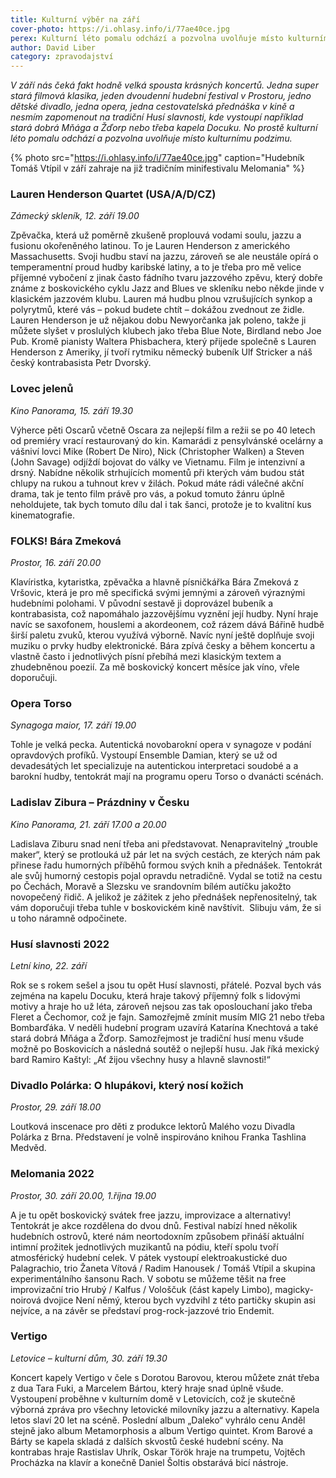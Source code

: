 ```yaml
---
title: Kulturní výběr na září
cover-photo: https://i.ohlasy.info/i/77ae40ce.jpg
perex: Kulturní léto pomalu odchází a pozvolna uvolňuje místo kulturnímu podzimu. V září nás čeká jedna super stará filmová klasika, jeden dvoudenní hudební festival v Prostoru, jedno dětské divadlo, jedna opera, jedna cestovatelská přednáška v kině a ještě tradiční Husí slavnosti, kde vystoupí například Mňága a Žďorp.
author: David Liber
category: zpravodajství
---
```


*V září nás čeká fakt hodně velká spousta krásných koncertů. Jedna super stará filmová klasika, jeden dvoudenní hudební festival v Prostoru, jedno dětské divadlo, jedna opera, jedna cestovatelská přednáška v kině a nesmím zapomenout na tradiční Husí slavnosti, kde vystoupí například stará dobrá Mňága a Žďorp nebo třeba kapela Docuku. No prostě kulturní léto pomalu odchází a pozvolna uvolňuje místo kulturnímu podzimu.*

{% photo src="https://i.ohlasy.info/i/77ae40ce.jpg" caption="Hudebník Tomáš Vtípil v září zahraje na již tradičním minifestivalu Melomania" %}

### Lauren Henderson Quartet (USA/A/D/CZ)

*Zámecký skleník, 12. září 19.00*

Zpěvačka, která už poměrně zkušeně proplouvá vodami soulu, jazzu a fusionu okořeněného latinou. To je Lauren Henderson z amerického Massachusetts. Svoji hudbu staví na jazzu, zároveň se ale neustále opírá o temperamentní proud hudby karibské latiny, a to je třeba pro mě velice příjemné vybočení z jinak často fádního tvaru jazzového zpěvu, který dobře známe z boskovického cyklu Jazz and Blues ve skleníku nebo někde jinde v klasickém jazzovém klubu. Lauren má hudbu plnou vzrušujících synkop a polyrytmů, které vás – pokud budete chtít – dokážou zvednout ze židle. Lauren Henderson je už nějakou dobu Newyorčanka jak poleno, takže ji můžete slyšet v proslulých klubech jako třeba Blue Note, Birdland nebo Joe Pub. Kromě pianisty Waltera Phisbachera, který přijede společně s Lauren Henderson z Ameriky, jí tvoří rytmiku německý bubeník Ulf Stricker a náš český kontrabasista Petr Dvorský. 

### Lovec jelenů

*Kino Panorama, 15. září 19.30*

Výherce pěti Oscarů včetně Oscara za nejlepší film a režii se po 40 letech od premiéry vrací restaurovaný do kin. Kamarádi z pensylvánské ocelárny a vášniví lovci Mike (Robert De Niro), Nick (Christopher Walken) a Steven (John Savage) odjíždí bojovat do války ve Vietnamu. Film je intenzivní a drsný. Nabídne několik strhujících momentů při kterých vám budou stát chlupy na rukou a tuhnout krev v žilách. Pokud máte rádi válečné akční drama, tak je tento film právě pro vás, a pokud tomuto žánru úplně neholdujete, tak bych tomuto dílu dal i tak šanci, protože je to kvalitní kus kinematografie.

### FOLKS! Bára Zmeková 

*Prostor, 16. září 20.00*

Klavíristka, kytaristka, zpěvačka a hlavně písničkářka Bára Zmeková z Vršovic, která je pro mě specifická svými jemnými a zároveň výraznými hudebními polohami. V původní sestavě ji doprovázel bubeník a kontrabasista, což napomáhalo jazzovějšímu vyznění její hudby. Nyní hraje navíc se saxofonem, houslemi a akordeonem, což rázem dává Bářině hudbě širší paletu zvuků, kterou využívá výborně. Navíc nyní ještě doplňuje svoji muziku o prvky hudby elektronické. Bára zpívá česky a během koncertu a vlastně často i jednotlivých písní přebíhá mezi klasickým textem a zhudebněnou poezií. Za mě boskovický koncert měsíce jak víno, vřele doporučuji.

### Opera Torso

*Synagoga maior, 17. září 19.00*

Tohle je velká pecka. Autentická novobarokní opera v synagoze v podání opravdových profíků. Vystoupí Ensemble Damian, který se už od devadesátých let specializuje na autentickou interpretaci soudobé a a barokní hudby, tentokrát mají na programu operu Torso o dvanácti scénách.

### Ladislav Zibura – Prázdniny v Česku

*Kino Panorama, 21. září 17.00 a 20.00*

Ladislava Ziburu snad není třeba ani představovat. Nenapravitelný „trouble maker“, který se protlouká už pár let na svých cestách, ze kterých nám pak přinese řadu humorných příběhů formou svých knih a přednášek. Tentokrát ale svůj humorný cestopis pojal opravdu netradičně. Vydal se totiž na cestu po Čechách, Moravě a Slezsku ve srandovním bílém autíčku jakožto novopečený řidič. A jelikož je zážitek z jeho přednášek nepřenositelný, tak vám doporučuji třeba tuhle v boskovickém kině navštívit.  Slibuju vám, že si u toho náramně odpočinete. 

### Husí slavnosti 2022

*Letní kino, 22. září*

Rok se s rokem sešel a jsou tu opět Husí slavnosti, přátelé. Pozval bych vás zejména na kapelu Docuku, která hraje takový příjemný folk s lidovými motivy a hraje ho už léta, zároveň nejsou zas tak oposlouchaní jako třeba Fleret a Čechomor, což je fajn. Samozřejmě zmínit musím MIG 21 nebo třeba Bombarďáka. V neděli hudební program uzavírá Katarína Knechtová a také stará dobrá Mňága a Žďorp. Samozřejmost je tradiční husí menu všude možně po Boskovicích a následná soutěž o nejlepší husu. Jak říká mexický bard Ramiro Kaštyl: „Ať žijou všechny husy a hlavně slavnosti!“ 

### Divadlo Polárka: O hlupákovi, který nosí kožich

*Prostor, 29. září 18.00*

Loutková inscenace pro děti z produkce lektorů Malého vozu Divadla Polárka z Brna. Představení je volně inspirováno knihou Franka Tashlina Medvěd. 

### Melomania 2022

*Prostor, 30. září 20.00, 1.října 19.00*

A je tu opět boskovický svátek free jazzu, improvizace a alternativy! Tentokrát je akce rozdělena do dvou dnů. Festival nabízí hned několik hudebních ostrovů, které nám neortodoxním způsobem přináší aktuální intimní prožitek jednotlivých muzikantů na pódiu, kteří spolu tvoří atmosférický hudební celek. V pátek vystoupí elektroakustické duo Palagrachio, trio Žaneta Vítová / Radim Hanousek / Tomáš Vtípil a skupina experimentálního šansonu Rach. V sobotu se můžeme těšit na free improvizační trio Hrubý / Kalfus / Vološčuk (část kapely Limbo), magicky-noirová dvojice Není němý, kterou bych vyzdvihl z této partičky skupin asi nejvíce, a na závěr se představí prog-rock-jazzové trio Endemit. 

### Vertigo

*Letovice – kulturní dům, 30. září 19.30*

Koncert kapely Vertigo v čele s Dorotou Barovou, kterou můžete znát třeba z dua Tara Fuki, a Marcelem Bártou, který hraje snad úplně všude. Vystoupení proběhne v kulturním domě v Letovicích, což je skutečně výborná zpráva pro všechny letovické milovníky jazzu a alternativy. Kapela letos slaví 20 let na scéně. Poslední album „Daleko“ vyhrálo cenu Anděl stejně jako album Metamorphosis a album Vertigo quintet. Krom Barové a Bárty se kapela skladá z dalších skvostů české hudební scény. Na kontrabas hraje Rastislav Uhrík, Oskar Török hraje na trumpetu, Vojtěch Procházka na klavír a konečně Daniel Šoltis obstarává bicí nástroje.